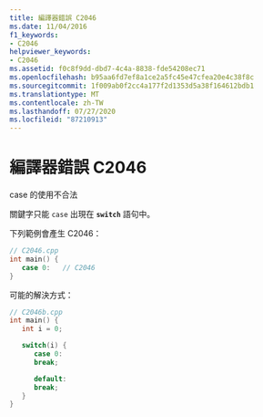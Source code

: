 ```yaml
---
title: 編譯器錯誤 C2046
ms.date: 11/04/2016
f1_keywords:
- C2046
helpviewer_keywords:
- C2046
ms.assetid: f0c8f9dd-dbd7-4c4a-8838-fde54208ec71
ms.openlocfilehash: b95aa6fd7ef8a1ce2a5fc45e47cfea20e4c38f8c
ms.sourcegitcommit: 1f009ab0f2cc4a177f2d1353d5a38f164612bdb1
ms.translationtype: MT
ms.contentlocale: zh-TW
ms.lasthandoff: 07/27/2020
ms.locfileid: "87210913"
---
```

# <a name="compiler-error-c2046"></a>編譯器錯誤 C2046

case 的使用不合法

關鍵字只能 `case` 出現在 **`switch`** 語句中。

下列範例會產生 C2046：

```cpp
// C2046.cpp
int main() {
   case 0:   // C2046
}
```

可能的解決方式：

```cpp
// C2046b.cpp
int main() {
   int i = 0;

   switch(i) {
      case 0:
      break;

      default:
      break;
   }
}
```
